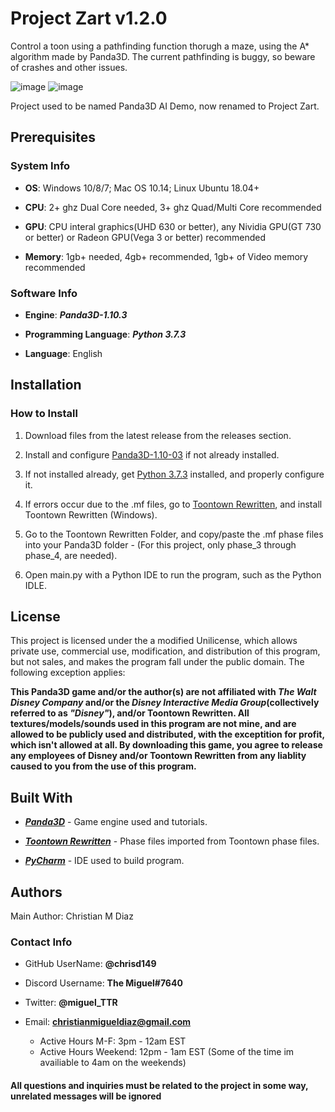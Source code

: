 # Project Zart v1.2.0
Control a toon using a pathfinding function thorugh a maze, using the A* algorithm made by Panda3D. The current pathfinding is buggy, so beware of crashes and other issues.

![image](https://user-images.githubusercontent.com/48182689/64074317-a13fd380-cc77-11e9-8dc3-c2fb38825f53.png)
![image](https://user-images.githubusercontent.com/48182689/64074306-7190cb80-cc77-11e9-8c54-3afec82bc696.png)

Project used to be named Panda3D AI Demo, now renamed to Project Zart.

<h2>Prerequisites</h2>

<h3>System Info</h3>	

*	**OS**: Windows 10/8/7; Mac OS 10.14; Linux Ubuntu 18.04+

*	**CPU**: 2+ ghz Dual Core needed, 3+ ghz Quad/Multi Core recommended

*	**GPU**: CPU interal graphics(UHD 630 or better), any Nividia GPU(GT 730 or better) or Radeon GPU(Vega 3 or better) recommended

*	**Memory**: 1gb+ needed, 4gb+ recommended, 1gb+ of Video memory recommended

<h3>Software Info</h3>

*	**Engine**: ***Panda3D-1.10.3***

*	**Programming Language**: ***Python 3.7.3***

*	**Language**: English

<h2>Installation</h2>

<h3>How to Install</h3>
	
1.	Download files from the latest release from the releases section.

2.	Install and configure [Panda3D-1.10-03](www.panda3d.org/download/sdk-1-10-3) if not already installed.

4.	If not installed already, get [Python 3.7.3](www.python.org/downloads) installed, and properly configure it.

4.	If errors occur due to the .mf files, go to [Toontown Rewritten](www.toontownrewritten.com/play), and install Toontown Rewritten (Windows).

5.	Go to the Toontown Rewritten Folder, and copy/paste the .mf phase files into your Panda3D folder 
		- (For this project, only phase_3 through phase_4, are needed). 
		
6.	Open main.py with a Python IDE to run the program, such as the Python IDLE.

<h2>License</h2>

This project is licensed under the a modified Unilicense, which allows private use, commercial use, modification, and distribution of this program, but not sales, and makes the program fall under the public domain.  The following exception applies:

**This Panda3D game and/or the author(s) are not affiliated with *The Walt Disney Company* and/or the *Disney Interactive Media Group*(collectively referred to as *"Disney"*), and/or Toontown Rewritten.  All textures/models/sounds used in this program are not mine, and are allowed to be publicly used and distributed, with the exceptition for profit, which isn't allowed at all.  By downloading this game, you agree to release any employees of Disney and/or Toontown Rewritten from any liablity caused to you from the use of this program.**


<h2>Built With</h2>

*	[***Panda3D***](https://www.panda3d.org/) - Game engine used and tutorials.

*	[***Toontown Rewritten***](https://www.toontownrewritten.com/) - Phase files imported from Toontown phase files.

*	[***PyCharm***](https://www.jetbrains.com/pycharm/) - IDE used to build program.

<h2>Authors</h2>

Main Author: Christian M Diaz

<h3>Contact Info</h3>

*	GitHub UserName: **@chrisd149**

*	Discord Username: **The Miguel#7640**

*	Twitter: **@miguel_TTR**

* Email: **christianmigueldiaz@gmail.com**
	* Active Hours M-F: 3pm - 12am EST
	* Active Hours Weekend: 12pm - 1am EST (Some of the time im availiable to 4am on the weekends)

<h4>All questions and inquiries must be related to the project in some way, unrelated messages will be ignored</h4>


